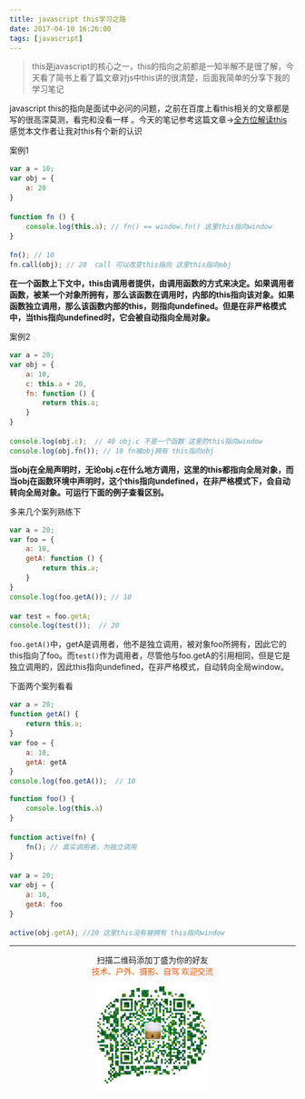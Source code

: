 ```yaml
---
title: javascript this学习之路
date: 2017-04-10 16:26:00
tags: [javascript]
---
```

> this是javascript的核心之一，this的指向之前都是一知半解不是很了解，今天看了简书上看了篇文章对js中this讲的很清楚，后面我简单的分享下我的学习笔记

javascript this的指向是面试中必问的问题，之前在百度上看this相关的文章都是写的很高深莫测，看完和没看一样 。今天的笔记参考这篇文章->[全方位解读this](http://www.jianshu.com/p/d647aa6d1ae6) 感觉本文作者让我对this有个新的认识

<!--more-->

案例1

```javascript
var a = 10;
var obj = {
    a: 20
}

function fn () {
    console.log(this.a); // fn() == window.fn() 这里this指向window
}

fn(); // 10
fn.call(obj); // 20  call 可以改变this指向 这里this指向obj
```
**在一个函数上下文中，this由调用者提供，由调用函数的方式来决定。如果调用者函数，被某一个对象所拥有，那么该函数在调用时，内部的this指向该对象。如果函数独立调用，那么该函数内部的this，则指向undefined。但是在非严格模式中，当this指向undefined时，它会被自动指向全局对象。**

案例2

```javascript
var a = 20;
var obj = {
    a: 10,
    c: this.a + 20,
    fn: function () {
        return this.a;
    }
}

console.log(obj.c);  // 40 obj.c 不是一个函数 这里的this指向window
console.log(obj.fn()); // 10 fn被obj拥有 this指向obj
```
**当obj在全局声明时，无论obj.c在什么地方调用，这里的this都指向全局对象，而当obj在函数环境中声明时，这个this指向undefined，在非严格模式下，会自动转向全局对象。可运行下面的例子查看区别。**

多来几个案列熟练下


```js
var a = 20;
var foo = {
    a: 10,
    getA: function () {
        return this.a;
    }
}
console.log(foo.getA()); // 10

var test = foo.getA;
console.log(test());  // 20
```
`foo.getA()`中，getA是调用者，他不是独立调用，被对象foo所拥有，因此它的this指向了foo。而`test()`作为调用者，尽管他与foo.getA的引用相同，但是它是独立调用的，因此this指向undefined，在非严格模式，自动转向全局window。

下面两个案列看看

```js
var a = 20;
function getA() {
    return this.a;
}
var foo = {
    a: 10,
    getA: getA
}
console.log(foo.getA());  // 10
```

```js
function foo() {
    console.log(this.a)
}

function active(fn) {
    fn(); // 真实调用者，为独立调用
}

var a = 20;
var obj = {
    a: 10,
    getA: foo
}

active(obj.getA); //20 这里this没有被拥有 this指向window
```

-------


<div  align=center>
    <center> 扫描二维码添加丁盛为你的好友</center ><center><font color=#f75000 size=>技术、户外、摄影、自驾 欢迎交流</font><center><img width='40%' align='center' src='/uploads/wechat-qcode.jpg
'>
</div>



